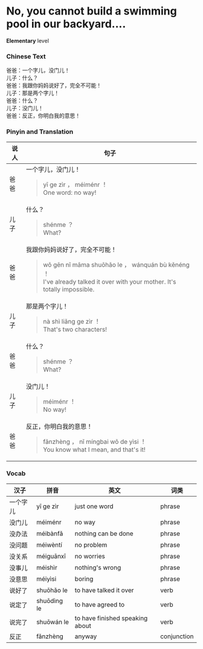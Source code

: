 # No, you cannot build a swimming pool in our backyard....
**Elementary** level
### Chinese Text
爸爸：一个字儿，没门儿！<br />儿子：什么？<br />爸爸：我跟你妈妈说好了，完全不可能！<br />儿子：那是两个字儿！<br />爸爸：什么？<br />儿子：没门儿！<br />爸爸：反正，你明白我的意思！

### Pinyin and Translation
|说人|句子|
|----|----|
|爸爸|一个字儿，没门儿！<blockquote>yī ge zìr ， méiménr ！<br />One word: no way!</blockquote>|
|儿子|什么？<blockquote>shénme ？<br />What?</blockquote>|
|爸爸|我跟你妈妈说好了，完全不可能！<blockquote>wǒ gēn nǐ māma shuōhǎo le ， wánquán bù kěnéng ！<br />I've already talked it over with your mother. It's totally impossible.</blockquote>|
|儿子|那是两个字儿！<blockquote>nà shì liǎng ge zìr ！<br />That's two characters!</blockquote>|
|爸爸|什么？<blockquote>shénme ？<br />What?</blockquote>|
|儿子|没门儿！<blockquote>méiménr ！<br />No way!</blockquote>|
|爸爸|反正，你明白我的意思！<blockquote>fǎnzhèng ， nǐ míngbai wǒ de yìsi ！<br />You know what I mean, and that's it!</blockquote>|
### Vocab
|汉子|拼音|英文|词类|
|----|----|----|----|
|一个字儿|yī ge zìr|just one word|phrase|
|没门儿|méiménr|no way|phrase|
|没办法|méibànfǎ|nothing can be done|phrase|
|没问题|méiwèntí|no problem|phrase|
|没关系|méiguānxī|no worries|phrase|
|没事儿|méishìr|nothing's wrong|phrase|
|没意思|méiyìsi|boring|phrase|
|说好了|shuōhǎo le|to have talked it over|verb|
|说定了|shuōdìng le|to have agreed to|verb|
|说完了|shuōwán le|to have finished speaking about|verb|
|反正|fǎnzhèng|anyway|conjunction|